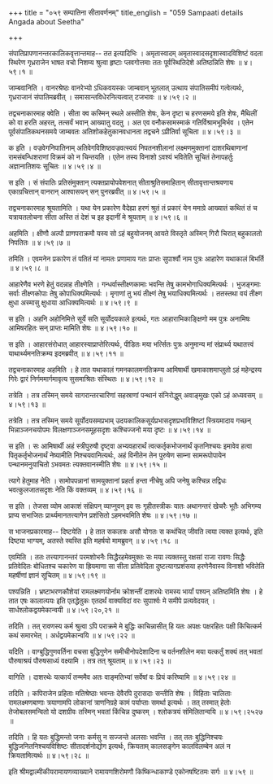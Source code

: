 +++
title = "०५९ सम्पातिना सीतावर्णनम्"
title_english = "059 Sampaati details Angada about Seetha"

+++


संपातिप्रापणानन्तरकालिकवृत्तान्तमाह-- तत इत्यादिभिः । अमृतास्वादम्
अमृतास्वादसदृशास्वादविशिष्टं वदता स्थिरेण गृध्रराजेन भाषत वचो निशम्य
श्रुत्वा हृष्टाः प्लवगोत्तमाः ततः पूर्वस्थितिदेशे अतिष्ठन्निति शेषः  ॥ 
४।५९।१  ॥   

  

जाम्बवानिति । वानरश्रेष्ठः वानरेभ्यो ऽधिकवयस्कः जाम्बवान् भूतलात् उत्थाय
संपातिसमीपं गत्वेत्यर्थः, गृध्रराजानं संपातिमब्रवीत् ।
समासान्तविधेरनित्यत्वात् टजभावः  ॥  ४।५९।२  ॥   

  

तद्वचनाकारमाह क्वेति । सीता क्व कस्मिन् स्थले अस्तीति शेषः, केन दृष्टा च
हरणसमये इति शेषः, मैथिलीं को वा हरति अहरत्, तत्सर्वं भवान् आख्यातु वदतु
। अत एव वनौकसामस्माकं गतिर्विश्रामभूमिर्भव । एतेन पूर्वसंपातिकथनसमये
जाम्बवतः अतिशोकहेतुकानवधानता तद्वचने ऽप्रीतिर्वा सूचिता  ॥  ४।५९।३  ॥   

  

क इति । वज्रवेगनिपातिनाम् अतिवेगविशिष्ठवज्रवत्स्वयं निपतनशीलानां
लक्ष्मणमुक्तानां दाशरथिबाणानां रामसंबन्धिशराणां विक्रमं को न चिन्तयति ।
एतेन तस्य विनाशो ऽवश्यं भवितेति सूचितं तेनापहर्तुः अज्ञानातिशयः सूचितः
 ॥  ४।५९।४  ॥   

  

स इति । सं संपातिः प्रतिसंमुक्तान् त्यक्तप्रायोपवेशनात्
सीताश्रुतिसमाहितान् सीतावृत्तान्तश्रवणाय एकाग्रचित्तान् वानरान्
आश्वासयन् सन् पुनरब्रवीत्  ॥  ४।५९।५ ॥   

  

तद्वचनाकारमाह श्रूयतामिति । यथा येन प्रकारेण वैदेह्या हरणं श्रुतं तं
प्रकारं येन ममाग्रे आख्यातं कथितं तं च यत्रायतलोचना सीता अस्ति तं देशं च
इह इदानीं मे श्रूयताम्  ॥  ४।५९।६  ॥   

  

अहमिति । क्षीणौ अल्पौ प्राणपराक्रमौ यस्य सो ऽहं बहुयोजनम् आयते विस्तृते
अस्मिन् गिरौ चिरात् बहुकालतो निपतितः  ॥  ४।५९।७  ॥   

  

तमिति । एवमनेन प्रकारेण तं पतितं मां नामतः प्रणामाय गतः प्राप्तः
सुपार्श्वौ नाम पुत्रः आहारेण यथाकालं बिभर्ति  ॥  ४।५९।८  ॥   

  

आहारेणैव भरणे हेतुं वदन्नाह तीक्ष्णेति । गन्धर्वास्तीक्ष्णकामाः भवन्ति
तेषु कामभोगाधिक्यमित्यर्थः । भुजङ्गमाः सर्वाः तीक्ष्णकोपाः तेषु
कोपाधिक्यमित्यर्थः । मृगाणां तु भयं तीक्ष्णं तेषु भयाधिक्यमित्यर्थः ।
ततस्तथा वयं तीक्ष्ण क्षुधा अस्मासु क्षुधाया आधिक्यमित्यर्थः  ॥  ४।५९।९
 ॥   

  

स इति । अहनि अहोनिमित्ते सूर्ये सति सूर्योदयकाले इत्यर्थः, गतः
आहाराभिकाङ्क्षिणो मम पुत्रः अनामिषः आमिषरहितः सन् प्राप्तः मामिति शेषः
 ॥  ४।५९।१०  ॥   

  

स इति । आहारसंरोधात् आहारस्याप्राप्तेरित्यर्थः, पीडितः मया भर्त्सितः
पुत्रः अनुमान्य मां संप्रार्थ्य यथातत्त्वं याथार्थ्यमनतिक्रम्य
इदमब्रवीत्  ॥  ४।५९।११  ॥   

  

तद्वचनाकारमाह अहमिति । हे तात यथाकालं गमनकालमनतिक्रम्य आमिषार्थी
खमाकाशमाप्लुतो ऽहं महेन्द्रस्य गिरेः द्वारं निर्गममार्गमावृत्य
सुसमाश्रितः संस्थितः  ॥  ४।५९।१२  ॥   

  

तत्रेति । तत्र तस्मिन् समये सागरान्तरचारिणां सहस्राणां पन्थानं
संनिरोद्धुम् अवाङ्मुखः एको ऽहं अध्यवसम्  ॥  ४।५९।१३  ॥   

  

तत्रेति । तत्र तस्मिन् समये सूर्योदयसमप्रभाम्
उदयकालिकसूर्यप्रभासदृशप्रभाविशिष्टां स्त्रियमादाय गच्छन्
भिन्नाञ्जनचयोपमः विलक्षणाञ्जनसमूहसदृशः कश्चिज्जनो मया दृष्टः  ॥  ४।५९।१४
 ॥   

  

स इति । सः आमिषार्थी अहं स्त्रीपुरुषौ दृष्ट्वा अभ्यवहारार्थं
त्वत्कर्तृकभोजनार्थं कृतनिश्चयः इमावेव हत्वा पितृकर्तृभोजनार्थं
नेष्यामीति निश्चयवानित्यर्थः, अहं विनीतेन तेन पुरुषेण साम्ना
सामरूपोपायेन पन्थानमनुयाचितो ऽभवमतः त्यक्तवानस्मीति शेषः  ॥  ४।५९।१५  ॥   

  

त्यागे हेतुमाह नेति । सामोपपन्नानां सामयुक्तानां प्रहर्ता हन्ता नीचेषु
अपि जनेषु कश्चिन्न तद्विधः भवत्कुलजातसदृशः नेति किं वक्तव्यम्  ॥  ४।५९।१६
 ॥   

  

स इति । तेजसा व्योम आकाशं संक्षिपन् व्याप्नुवन् इव सः गृहीतस्त्रीकः यातः
अथानन्तरं खेचरैः भूतैः अभिगम्य प्राप्य सभाजितः प्रार्थ्यमानतत्त्यागेन
प्रशंसितो ऽहमभवमिति शेषः  ॥  ४।५९।१७  ॥   

  

स भाजनप्रकारमाह-- दिष्टयेति । हे तात सकलत्रः असौ योगतः स कथंचित् जीवति
त्वया त्यक्त इत्यर्थः, इति दिष्ट्या भाग्यम्, अतस्ते स्वस्ति इति महर्षयो
मामब्रुवन्  ॥  ४।५९।१८  ॥   

  

एवमिति । ततः तत्त्यागानन्तरं परमशोभनैः सिद्धैरहमेवमुक्तः सः मया
त्यक्तस्तु रक्षसां राजा रावणः सिद्धैः प्रतिवेदितः बोधितश्च चकारेण या
ह्रियमाणा सा सीता प्रतिवेदिता दुष्टत्यागप्रशंसया हरणेनैवास्य विनाशो
भवितेति महर्षीणां ज्ञानं सूचितम्  ॥  ४।५९।१९  ॥   

  

पश्यन्निति । भ्रष्टाभरणकौशेयां रामलक्ष्मणयोर्नाम क्रोशन्तीं दाशरथेः
रामस्य भार्यां पश्यन् अतिष्ठमिति शेषः । हे तात एषः कालात्ययः इति
एतद्धेतुकः एतदर्थं वाक्यविदां वरः सुपार्श्वः मे समीपे प्रत्यवेदयत् ।
सार्धश्लोकद्वयमेकान्वयी  ॥  ४।५९।२०,२१  ॥   

  

तदिति । तत् रावणस्य कर्म श्रुत्वा ऽपि पराक्रमे मे बुद्धिः काचिन्नासीत्
हि यतः अपक्षः पक्षरहितः पक्षी किंचित्कर्म कथं समारभेत् ।
अर्धद्वयमेकान्वयि  ॥  ४।५९।२२  ॥   

  

यदिति । वाग्बुद्धिगुणवर्तिना वचसा बुद्धिगुणेन समीचीनोपदेशादिना च
वर्तनशीलेन मया यत्कर्तुं शक्यं तत् भवतां पौरुषाश्रयं पौरुषसाध्यं
वक्ष्यामि । तत्र तत् श्रूयताम्  ॥  ४।५९।२३  ॥   

  

वागिति । दाशरथेः यत्कार्यं तन्ममैव अतः वाङ्मतिभ्यां सर्वेषां वः प्रियं
करिष्यामि  ॥  ४।५९।२४  ॥   

  

तदिति । कपिराजेन प्रहिताः मतिश्रेष्ठाः भवन्तः देवैरपि दुरासदाः सन्तीति
शेषः । विहिताः चालिताः रामलक्ष्मणबाणाः त्रयाणामपि लोकानां त्राणनिग्रहे
कामं पर्याप्ताः समर्था इत्यर्थः । तत् तस्मात् हेतोः तेजोबलसमन्वितो यो
दशग्रीवः तस्मिन् भवतां किंचिन्न दुष्करम् । श्लोकत्रयं संमिलितान्वयि  ॥ 
४।५९।२५२७  ॥   

  

तदिति । हि यतः बुद्धिमन्तो जनाः कर्मसु न सज्जन्ते अलसाः भवन्ति । तत् ततः
बुद्धिनिश्चयः बुद्धिजनितनिश्चयविशिष्टः सीतादर्शनोद्योग इत्यर्थः,
क्रियताम् कालसङ्गेन कालविलम्बेन अलं न क्रियतामित्यर्थः  ॥  ४।५९।२८  ॥   

  

इति श्रीमद्वाल्मीकीयरामायणव्याख्याने रामायणशिरोमणौ किष्किन्धाकाण्डे
एकोनषष्टितमः सर्गः  ॥  ४।५९  ॥   

  


